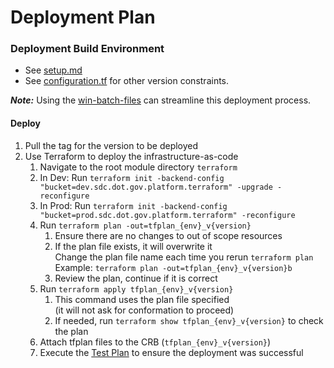# Deployment Plan

### Deployment Build Environment
- See [setup.md](setup.md)
- See [configuration.tf](../terraform/configuration.tf) for other version constraints.

__*Note:*__ Using the [win-batch-files](https://github.com/USDOT-SDC/dev-utils/tree/main/win-batch-files) can streamline this deployment process.

#### Deploy
1. Pull the tag for the version to be deployed
1. Use Terraform to deploy the infrastructure-as-code
   1. Navigate to the root module directory `terraform`
   1. In Dev: Run `terraform init -backend-config "bucket=dev.sdc.dot.gov.platform.terraform" -upgrade -reconfigure`
   1. In Prod: Run `terraform init -backend-config "bucket=prod.sdc.dot.gov.platform.terraform" -reconfigure`
   1. Run `terraform plan -out=tfplan_{env}_v{version}`
      1. Ensure there are no changes to out of scope resources
      1. If the plan file exists, it will overwrite it  
         Change the plan file name each time you rerun `terraform plan`  
         Example: `terraform plan -out=tfplan_{env}_v{version}b`
      1. Review the plan, continue if it is correct
   1. Run `terraform apply tfplan_{env}_v{version}`
      1. This command uses the plan file specified  
         (it will not ask for conformation to proceed)
      1. If needed, run `terraform show tfplan_{env}_v{version}` to check the plan
   1. Attach tfplan files to the CRB (`tfplan_{env}_v{version}`)
   1. Execute the [Test Plan](/plans/test.md) to ensure the deployment was successful
